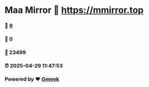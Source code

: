# Maa Mirror :link: https://mmirror.top 
### :page_facing_up: [9](https://mmirror.top/tag.html) 
### :speech_balloon: 0 
### :hibiscus: 23499 
### :alarm_clock: 2025-04-29 11:47:53 
### Powered by :heart: [Gmeek](https://github.com/Meekdai/Gmeek)
